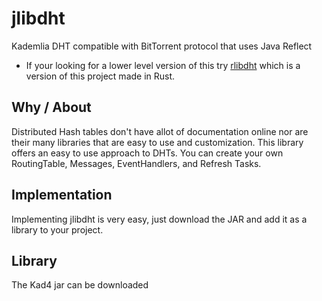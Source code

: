 # jlibdht
Kademlia DHT compatible with BitTorrent protocol that uses Java Reflect
- If your looking for a lower level version of this try [rlibdht](https://github.com/sectorrent/rlibdht) which is a version of this project made in Rust.

Why / About
-----
Distributed Hash tables don't have allot of documentation online nor are their many libraries that are easy to use and customization. This library offers an easy to use approach to DHTs. You can create your own RoutingTable, Messages, EventHandlers, and Refresh Tasks.

Implementation
-----
Implementing jlibdht is very easy, just download the JAR and add it as a library to your project.

Library
-----
The Kad4 jar can be downloaded
